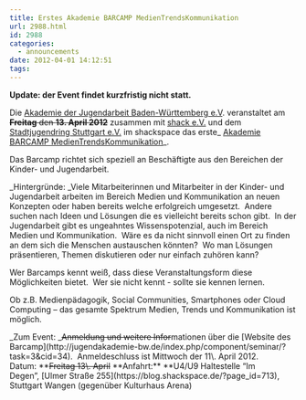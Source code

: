 ```yaml
---
title: Erstes Akademie BARCAMP MedienTrendsKommunikation
url: 2988.html
id: 2988
categories:
  - announcements
date: 2012-04-01 14:12:51
tags:
---
```


**Update: der Event findet kurzfristig nicht statt.**

Die [Akademie der Jugendarbeit Baden-Württemberg e.V](http://jugendakademie-bw.de/). veranstaltet am<del> **Freitag** den **13\. April 2012**</del> zusammen mit [shack e.V.](https://blog.shackspace.de) und dem [Stadtjugendring Stuttgart e.V.](http://www.sjr-stuttgart.de/) im shackspace das erste_ [Akademie BARCAMP MedienTrendsKommunikation](http://jugendakademie-bw.de/index.php/component/seminar/?task=3&amp;cid=34)_.

Das Barcamp richtet sich speziell an Beschäftigte aus den Bereichen der Kinder- und Jugendarbeit.

_Hintergründe:
_Viele Mitarbeiterinnen und Mitarbeiter in der Kinder- und Jugendarbeit arbeiten im Bereich Medien und Kommunikation an neuen Konzepten oder haben bereits welche erfolgreich umgesetzt.  Andere suchen nach Ideen und Lösungen die es vielleicht bereits schon gibt.  In der Jugendarbeit gibt es ungeahntes Wissenspotenzial, auch im Bereich Medien und Kommunikation.  Wäre es da nicht sinnvoll einen Ort zu finden an dem sich die Menschen austauschen könnten?  Wo man Lösungen präsentieren, Themen diskutieren oder nur einfach zuhören kann?

Wer Barcamps kennt weiß, dass diese Veranstaltungsform diese Möglichkeiten bietet.  Wer sie nicht kennt - sollte sie kennen lernen.

Ob z.B. Medienpädagogik, Social Communities, Smartphones oder Cloud Computing – das gesamte Spektrum Medien, Trends und Kommunikation ist möglich.
<div>_Zum Event:
_<del>Anmeldung und weitere Infor</del>mationen über die [Website des Barcamp](http://jugendakademie-bw.de/index.php/component/seminar/?task=3&amp;cid=34).  Anmeldeschluss ist Mittwoch der 11\. April 2012.
Datum: **<del>Freitag 13\. April</del>
**Anfahrt:** **U4/U9 Haltestelle “Im Degen”, [Ulmer Straße 255](https://blog.shackspace.de/?page_id=713), Stuttgart Wangen (gegenüber Kulturhaus Arena)</div>
&nbsp;
